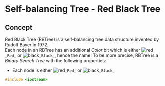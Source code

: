 # Self-balancing Tree - Red Black Tree
## Concept
Red Black Tree (RBTree) is a self-balancing tree data structure invented by Rudolf Bayer in 1972.  
Each node in an RBTree has an additional _Color_ bit which is either ![red][red]`_Red_` or ![black][black]`_Black_`, hence the name. To be more precise, RBTree is a _Binary Search Tree_ with the following properties:
* Each node is either ![red][red]`_Red_` or ![black][black]`_Black_` 

```cpp
#include <iostream>

```

[red]: https://via.placeholder.com/15/f03c15/f03c15.png
[black]: https://via.placeholder.com/15/000000/000000.png